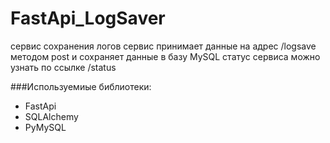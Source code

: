 # FastApi_LogSaver
 сервис сохранения логов
 сервис принимает данные на адрес /logsave методом post и сохраняет данные в базу MySQL
 статус сервиса можно узнать по ссылке /status
 
 
 ###Используемиые библиотеки:
- FastApi
- SQLAlchemy
- PyMySQL